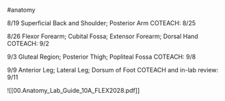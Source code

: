 #anatomy

8/19
Superficial Back and Shoulder; Posterior Arm
COTEACH: 8/25

8/26
Flexor Forearm; Cubital Fossa; Extensor Forearm; Dorsal Hand
COTEACH: 9/2

9/3
Gluteal Region; Posterior Thigh; Popliteal Fossa
COTEACH: 9/8

9/9
Anterior Leg; Lateral Leg; Dorsum of Foot
COTEACH and in-lab review: 9/11

![[00.Anatomy_Lab_Guide_10A_FLEX2028.pdf]]